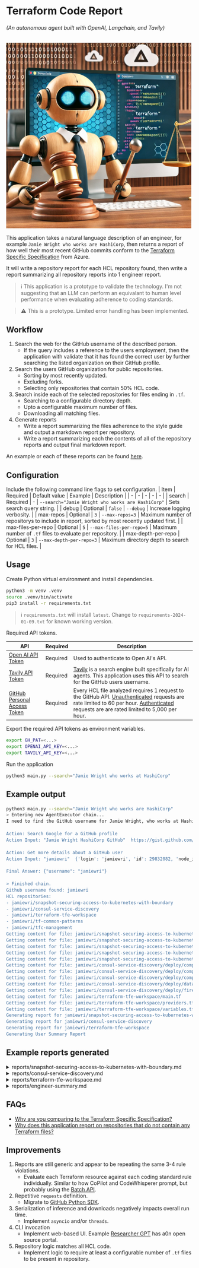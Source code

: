 # Terraform Code Report 

###### (An autonomous agent built with OpenAI, Langchain, and Tavily)

<img src="static/terraform-code-report.webp" width="500px">

This application takes a natural language description of an engineer, for example `Jamie Wright who works are HashiCorp`, then returns a report of how well their most recent GitHub commits conform to the [Terraform Specific Specification](https://azure.github.io/Azure-Verified-Modules/specs/terraform/) from Azure. 

It will write a repository report for each HCL repository found, then write a report summarizing all repository reports into 1 engineer report. 

> :information_source: This application is a prototype to validate the technology. I'm not suggesting that an LLM can perform an equivalant to human level performance when evaluating adherence to coding standards. 

> :warning: This is a prototype. Limited error handling has been implemented.

## Workflow

1.  Search the web for the GitHub username of the described person.
    - If the query includes a reference to the users employment, then the application with validate that it has found the correct user by further searching the listed organization on their GitHub profile.
2. Search the users GitHub organization for public repositories.
    - Sorting by most recently updated.
    - Excluding forks.
    - Selecting only repositories that contain 50% HCL code.
3. Search inside each of the selected repositories for files ending in `.tf`.
    - Searching to a configurable directory depth.
    - Upto a configurable maximum number of files.
    - Downloading all matching files.
4. Generate reports
    - Write a report summarizing the files adherence to the style guide and output a markdown report per repository.
    - Write a report summarizing each the contents of all of the repository reports and output final markdown report.

An example or each of these reports can be found [here](#example-reports-generated).

## Configuration
Include the following command line flags to set configuration.
| Item | Required | Default value | Example | Description |
| - | - | - | - | - | 
| search | Required | - | `--search="Jamie Wright who works are HashiCorp"` | Sets search query string. |
| debug | Optional | `false` | `--debug` | Increase logging verbosity. |
| max-repos | Optional | `3` | `--max-repos=3` | Maximum number of repositorys to include in report, sorted by most recently updated first. |
| max-files-per-repo | Optional | `5` | `--max-files-per-repo=5` | Maximum number of `.tf` files to evaluate per repository. |
| max-depth-per-repo | Optional | `3` | `--max-depth-per-repo=3` | Maximum directory depth to search for HCL files. |


## Usage

Create Python virtual environment and install dependencies.
```bash
python3 -m venv .venv
source .venv/bin/activate
pip3 install -r requirements.txt
```

> :information_source: `requirements.txt` will install  `latest`. Change to `requirements-2024-01-09.txt` for known working version.

Required API tokens.

| API | Required | Description |
| -- | -- | -- |
| [Open AI API Token](https://platform.openai.com/api-keys) | Required | Used to authenticate to Open AI's API. |
| [Tavily API Token](https://app.tavily.com/home) | Required | [Tavily](https://tavily.com) is a search engine built specifically for AI agents. This application uses this API to search for the GitHub users username.  |
| [GitHub Personal Access Token](https://github.com/settings/tokens) |  Required | Every HCL file analyzed requires 1 request to the GitHub API. [Unauthenticated](https://docs.github.com/en/rest/using-the-rest-api/rate-limits-for-the-rest-api?apiVersion=2022-11-28#primary-rate-limit-for-unauthenticated-users) requests are rate limited to 60 per hour. [Authenticated](https://docs.github.com/en/rest/using-the-rest-api/rate-limits-for-the-rest-api?apiVersion=2022-11-28#primary-rate-limit-for-authenticated-users) requests are are rated limited to 5,000 per hour. |


Export the required API tokens as environment variables.
```bash
export GH_PAT=<...>
export OPENAI_API_KEY=<...>
export TAVILY_API_KEY=<...>
```

Run the application
```bash
python3 main.py --search="Jamie Wright who works at HashiCorp"
```

## Example output

```bash
python3 main.py --search="Jamie Wright who works are HashiCorp"
> Entering new AgentExecutor chain...
I need to find the GitHub username for Jamie Wright, who works at HashiCorp. First, I will search for Jamie Wright's GitHub profile to find the username. 

Action: Search Google for a GitHub profile  
Action Input: "Jamie Wright HashiCorp GitHub"  https://gist.github.com/jamiewriThe link I found is a Gist, which may not directly indicate the GitHub username. I need to check if this Gist belongs to Jamie Wright and if they work at HashiCorp.

Action: Get more details about a GitHub user  
Action Input: "jamiewri"  {'login': 'jamiewri', 'id': 29832082, 'node_id': 'MDQ6VXNlcjI5ODMyMDgy', 'avatar_url': 'https://avatars.githubusercontent.com/u/29832082?v=4', 'gravatar_id': '', 'url': 'https://api.github.com/users/jamiewri', 'html_url': 'https://github.com/jamiewri', 'followers_url': 'https://api.github.com/users/jamiewri/followers', 'following_url': 'https://api.github.com/users/jamiewri/following{/other_user}', 'gists_url': 'https://api.github.com/users/jamiewri/gists{/gist_id}', 'starred_url': 'https://api.github.com/users/jamiewri/starred{/owner}{/repo}', 'subscriptions_url': 'https://api.github.com/users/jamiewri/subscriptions', 'organizations_url': 'https://api.github.com/users/jamiewri/orgs', 'repos_url': 'https://api.github.com/users/jamiewri/repos', 'events_url': 'https://api.github.com/users/jamiewri/events{/privacy}', 'received_events_url': 'https://api.github.com/users/jamiewri/received_events', 'type': 'User', 'site_admin': False, 'name': 'Jamie Wright', 'company': '@hashicorp', 'blog': 'https://jamiewright.io', 'location': 'Melbourne, Australia', 'email': 'jamie@jamiewright.io', 'hireable': None, 'bio': None, 'twitter_username': 'jamie_wri', 'public_repos': 51, 'public_gists': 1, 'followers': 25, 'following': 52, 'created_at': '2017-07-02T07:45:27Z', 'updated_at': '2024-08-18T22:05:26Z', 'private_gists': 0, 'total_private_repos': 114, 'owned_private_repos': 112, 'disk_usage': 197252, 'collaborators': 5, 'two_factor_authentication': True, 'plan': {'name': 'pro', 'space': 976562499, 'collaborators': 0, 'private_repos': 9999}}I have confirmed that the GitHub user "jamiewri" is indeed Jamie Wright and they work at HashiCorp. Now I can return the username in the required JSON format.

Final Answer: {"username": "jamiewri"}

> Finished chain.
Github username found: jamiewri
HCL repositories: 
- jamiewri/snapshot-securing-access-to-kubernetes-with-boundary
- jamiewri/consul-service-discovery
- jamiewri/terraform-tfe-workspace
- jamiewri/tf-common-patterns
- jamiewri/tfc-management
Getting content for file: jamiewri/snapshot-securing-access-to-kubernetes-with-boundary/deploy/boundary-config/accounts.tf
Getting content for file: jamiewri/snapshot-securing-access-to-kubernetes-with-boundary/deploy/boundary-config/admin.tf
Getting content for file: jamiewri/snapshot-securing-access-to-kubernetes-with-boundary/deploy/boundary-config/auth_method.tf
Getting content for file: jamiewri/snapshot-securing-access-to-kubernetes-with-boundary/deploy/boundary-config/groups.tf
Getting content for file: jamiewri/snapshot-securing-access-to-kubernetes-with-boundary/deploy/boundary-config/kube.tf
Getting content for file: jamiewri/consul-service-discovery/deploy/compute-bastion.tf
Getting content for file: jamiewri/consul-service-discovery/deploy/compute-consul.tf
Getting content for file: jamiewri/consul-service-discovery/deploy/compute-web.tf
Getting content for file: jamiewri/consul-service-discovery/deploy/data.tf
Getting content for file: jamiewri/consul-service-discovery/deploy/firewall.tf
Getting content for file: jamiewri/terraform-tfe-workspace/main.tf
Getting content for file: jamiewri/terraform-tfe-workspace/providers.tf
Getting content for file: jamiewri/terraform-tfe-workspace/variables.tf
Generating report for jamiewri/snapshot-securing-access-to-kubernetes-with-boundary
Generating report for jamiewri/consul-service-discovery
Generating report for jamiewri/terraform-tfe-workspace
Generating User Summary Report
```

## Example reports generated

<details> 
  <summary>reports/snapshot-securing-access-to-kubernetes-with-boundary.md</summary>

---

# IaC Code Quality Report: jamiewri/snapshot-securing-access-to-kubernetes-with-boundary

- **Owner:** jamiewri
- **Name:** snapshot-securing-access-to-kubernetes-with-boundary
- **Full Name:** jamiewri/snapshot-securing-access-to-kubernetes-with-boundary
- **Terraform Files:**
  - `deploy/boundary-config/accounts.tf`
  - `deploy/boundary-config/admin.tf`
  - `deploy/boundary-config/auth_method.tf`
  - `deploy/boundary-config/groups.tf`
  - `deploy/boundary-config/kube.tf`

## Feedback

### deploy/boundary-config/accounts.tf
- **Feedback:** The file is generally well-structured but has some issues:
  - Hardcoded passwords should be avoided for security reasons.
  - The `for_each` loop is used correctly, but the variable `var.users` should be defined and documented.
- **Score:** 7/10
- **Suggestion:**
  ```hcl
  # Line 9: Avoid hardcoding passwords
  password = "password123"
  ```
  Replace with:
  ```hcl
  password = var.user_passwords[each.key]
  ```

### deploy/boundary-config/admin.tf
- **Feedback:** The file is well-structured but has some issues:
  - Hardcoded passwords should be avoided for security reasons.
  - The `scope_id` and `grant_scope_id` should be parameterized.
- **Score:** 7/10
- **Suggestion:**
  ```hcl
  # Line 19: Avoid hardcoding passwords
  password = "password123"
  ```
  Replace with:
  ```hcl
  password = var.admin_password
  ```

### deploy/boundary-config/auth_method.tf
- **Feedback:** The file is well-structured but has some issues:
  - The `scope_id` should be parameterized.
- **Score:** 8/10
- **Suggestion:**
  ```hcl
  # Line 8: Parameterize scope_id
  scope_id = boundary_scope.org.id
  ```
  Replace with:
  ```hcl
  scope_id = var.scope_id
  ```

### deploy/boundary-config/groups.tf
- **Feedback:** The file is well-structured but has some issues:
  - The `for_each` loop is used correctly, but the variable `var.users` should be defined and documented.
  - The `scope_id` should be parameterized.
- **Score:** 8/10
- **Suggestion:**
  ```hcl
  # Line 18: Parameterize scope_id
  scope_id = boundary_scope.org.id
  ```
  Replace with:
  ```hcl
  scope_id = var.scope_id
  ```

### deploy/boundary-config/kube.tf
- **Feedback:** The file is well-structured but has some issues:
  - The `scope_id` should be parameterized.
  - The `address` should be parameterized.
- **Score:** 7/10
- **Suggestion:**
  ```hcl
  # Line 28: Parameterize scope_id
  scope_id = boundary_scope.project.id
  ```
  Replace with:
  ```hcl
  scope_id = var.scope_id
  ```

  ```hcl
  # Line 48: Parameterize address
  address = "http://vault:8200"
  ```
  Replace with:
  ```hcl
  address = var.vault_address
  ```

## Total Score
- **Total Score:** 7.4/10

The total score is calculated as the average of the individual file scores.

</details>

<details> 
  <summary>reports/consul-service-discovery.md</summary>

---
# IaC Code Quality Report: jamiewri/consul-service-discovery

- **Owner:** jamiewri
- **Name:** consul-service-discovery
- **Full Name:** jamiewri/consul-service-discovery
- **Terraform Files:**
  - `deploy/compute-bastion.tf`
  - `deploy/compute-consul.tf`
  - `deploy/compute-web.tf`
  - `deploy/data.tf`
  - `deploy/firewall.tf`

## Feedback

### deploy/compute-bastion.tf
- **Feedback:** 
  - **Issue:** The `metadata` block uses string interpolation for a single variable, which is unnecessary.
  - **Suggestion:** 
    ```hcl
    metadata = {
      sshKeys = "${var.ssh_user}:${file(var.ssh_key)} ${var.ssh_user}"
    }
    ```
    should be:
    ```hcl
    metadata = {
      sshKeys = "${var.ssh_user}:${file(var.ssh_key)} ${var.ssh_user}"
    }
    ```
  - **Score:** 8/10

### deploy/compute-consul.tf
- **Feedback:** 
  - **Issue:** The `metadata` block uses string interpolation for a single variable, which is unnecessary.
  - **Suggestion:** 
    ```hcl
    metadata = {
      sshKeys = "${var.ssh_user}:${tls_private_key.bastion.public_key_openssh} ${var.ssh_user}"
    }
    ```
    should be:
    ```hcl
    metadata = {
      sshKeys = "${var.ssh_user}:${tls_private_key.bastion.public_key_openssh} ${var.ssh_user}"
    }
    ```
  - **Score:** 8/10

### deploy/compute-web.tf
- **Feedback:** 
  - **Issue:** The `metadata` block uses string interpolation for a single variable, which is unnecessary.
  - **Suggestion:** 
    ```hcl
    metadata = {
      sshKeys = "${var.ssh_user}:${tls_private_key.bastion.public_key_openssh} ${var.ssh_user}"
    }
    ```
    should be:
    ```hcl
    metadata = {
      sshKeys = "${var.ssh_user}:${tls_private_key.bastion.public_key_openssh} ${var.ssh_user}"
    }
    ```
  - **Score:** 8/10

### deploy/data.tf
- **Feedback:** 
  - **Issue:** The `locals` block uses string interpolation for a single variable, which is unnecessary.
  - **Suggestion:** 
    ```hcl
    myip           = "${jsondecode(data.http.myip_json.body).ip}/32"
    ```
    should be:
    ```hcl
    myip           = jsondecode(data.http.myip_json.body).ip/32
    ```
  - **Score:** 9/10

### deploy/firewall.tf
- **Feedback:** 
  - **Issue:** The `source_ranges` block uses string interpolation for a single variable, which is unnecessary.
  - **Suggestion:** 
    ```hcl
    source_ranges = [
      local.myip,
      google_compute_subnetwork.subnet.ip_cidr_range,
    ]
    ```
    should be:
    ```hcl
    source_ranges = [
      local.myip,
      google_compute_subnetwork.subnet.ip_cidr_range,
    ]
    ```
  - **Score:** 9/10

## Total Score
- **Total Score:** 8.4/10

</details>

<details> 
  <summary>reports/terraform-tfe-workspace.md</summary>

---
# IaC Repository Report: jamiewri/terraform-tfe-workspace
- **Owner:** jamiewri
- **Name:** terraform-tfe-workspace
- **Full Name:** jamiewri/terraform-tfe-workspace
- **Terraform Files:**
    - `main.tf`
    - `providers.tf`
    - `variables.tf`

## Feedback

### main.tf
- **Feedback:** 
  - The `resource` and `data` blocks are generally well-structured, but there are some areas for improvement:
    - The `vcs_repo` block should be alphabetically ordered.
    - The `for_each` usage is correct, but the `count` meta-argument is missing.
    - The `depends_on` meta-argument is missing.
- **Score:** 7/10
- **Suggestion:** 
    ```hcl
    resource "tfe_workspace" "workspace" {
      organization = var.organization
      name         = var.name
      description  = var.description
      tag_names    = var.tag_names
      auto_apply   = var.auto_apply

      vcs_repo {
        branch         = var.vcs_repo_branch
        identifier     = var.vcs_repo_identifier
        oauth_token_id = var.vcs_repo_oauth_token_id
      }
    }

    data "tfe_team" "team" {
      for_each = {
        for team in var.teams_access :
        team.name => team
      }

      name         = each.value.name
      organization = var.organization
    }

    resource "tfe_team_access" "team_access" {
      for_each = {
        for team in var.teams_access :
        team.name => team
      }

      access       = each.value.access
      team_id      = data.tfe_team.team[each.value.name].id
      workspace_id = tfe_workspace.workspace.id
    }
    ```

### providers.tf
- **Feedback:** 
  - The `required_providers` block is missing the `source` property for the `tfe` provider.
  - The `required_version` constraint should include a maximum version.
- **Score:** 6/10
- **Suggestion:** 
    ```hcl
    terraform {
      required_version = ">= 1.0, < 2.0"
      required_providers {
        tfe = {
          source  = "hashicorp/tfe"
          version = ">= 0.31, < 1.0"
        }
      }
    }
    ```

### variables.tf
- **Feedback:** 
  - The `type` for `tag_names` should be more specific than `list(any)`.
  - The `type` for `auto_apply` should be `bool` instead of `string`.
  - Descriptions for variables are missing.
  - Variables should be ordered with required fields first, followed by optional fields.
- **Score:** 5/10
- **Suggestion:** 
    ```hcl
    variable "name" {
      type        = string
      description = "The name of the workspace."
    }

    variable "organization" {
      type        = string
      description = "The organization to which the workspace belongs."
    }

    variable "description" {
      type        = string
      description = "The description of the workspace."
    }

    variable "tag_names" {
      type        = list(string)
      default     = []
      description = "A list of tag names to associate with the workspace."
    }

    variable "auto_apply" {
      type        = bool
      default     = false
      description = "Whether to automatically apply changes."
    }

    variable "vcs_repo_identifier" {
      type        = string
      description = "The identifier of the VCS repository."
    }

    variable "vcs_repo_branch" {
      type        = string
      default     = "master"
      description = "The branch of the VCS repository."
    }

    variable "vcs_repo_oauth_token_id" {
      type        = string
      description = "The OAuth token ID for the VCS repository."
    }

    variable "teams_access" {
      type = list(object({
        name   = string
        access = string
      }))
      default     = []
      description = "A list of teams and their access levels."
    }
    ```

## Total Score
- **Total Score:** 6/10

The overall score is calculated as the average of the individual file scores: (7 + 6 + 5) / 3 = 6.

</details>

<details> 
  <summary>reports/engineer-summary.md</summary>

---
# Engineer Summary Report: jamiewri
- **GitHub User:** jamiewri
- **Repositories Analysed** 
    - snapshot-securing-access-to-kubernetes-with-boundary
    - consul-service-discovery
    - terraform-tfe-workspace

### Summary
- snapshot-securing-access-to-kubernetes-with-boundary
    - The repository has a total score of 7.4/10, with individual file scores ranging from 7 to 8, highlighting issues such as hardcoded passwords and the need for parameterization.
    - **Score:** 7.4/10

- consul-service-discovery
    - The repository achieved a total score of 8.4/10, with all files scoring between 8 and 9, primarily addressing unnecessary string interpolation in metadata blocks.
    - **Score:** 8.4/10

- terraform-tfe-workspace
    - This repository received a total score of 6/10, with individual file scores indicating areas for improvement in variable types, ordering, and missing properties in the provider block.
    - **Score:** 6/10

**Total Score:** 7.26/10

</details>

## FAQs

- [Why are you comparing to the Terraform Specific Specification?](faqs.md#why-are-you-comparing-to-the-terraform-specific-specification)
- [Why does this application report on repositories that do not contain any Terraform files?](faqs.md#why-does-this-application-report-on-repositories-that-do-not-contain-any-terraform-files)


## Improvements

1. Reports are still generic and appear to be repeating the same 3-4 rule violations.
    -  Evaluate each Terraform resource against each coding standard rule individually. Similar to how CoPilot and CodeWhisperer prompt, but probably using the [Batch API](https://platform.openai.com/docs/guides/batch).
2. Repetitive `requests` definition.
    - Migrate to [GitHub Python SDK](https://github.com/PyGithub/PyGithub).
3. Serialization of inference and downloads negatively impacts overall run time.
    - Implement `asyncio` and/or `threads`.
4. CLI invocation
    - Implement web-based UI. Example [Researcher GPT](https://github.com/assafelovic/gpt-researcher) has a0n open source portal.
5. Repository logic matches all HCL code.
    - Implement logic to require at least a configurable number of `.tf` files to be present in repository.